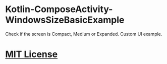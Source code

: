 # Kotlin-ComposeActivity-WindowsSizeBasicExample
Check if the screen is Compact, Medium or Expanded. Custom UI example.
# [MIT License](LICENSE)
